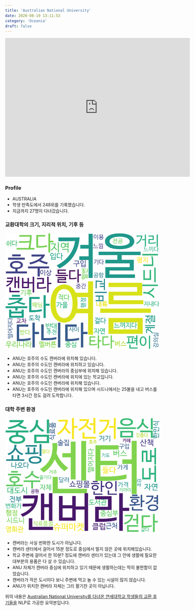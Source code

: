 ```yaml
---
title: 'Australian National University'
date: 2020-08-19 13:11:53
category: 'Oceania'
draft: false
---
```


<iframe
width="600"
height="450"
frameborder="0" style="border:0"
src="https://www.google.com/maps/embed/v1/place?key=AIzaSyC9e1AME-pVmWC4hBpFdu5S4dKzyepa3HQ&q=Australian+National+University&center=-35.2776999,149.118527&zoom=14" allowfullscreen>
</iframe>

### Profile

* AUSTRALIA
* 학생 만족도에서 248위를 기록했습니다.
* 지금까지 27명이 다녀갔습니다. 

### 교환대학의 크기, 지리적 위치, 기후 등

![gen_info-WordCloud](../univ_wordclouds_okt/gen_info/AU000019_gen_info_okt.png)

* ANU는 호주의 수도 캔버라에 위치해 있습니다.
* ANU는 호주의 수도인 캔버라에 위치하고 있습니다.
* ANU는 호주의 수도인 캔버라의 중심부에 위치해 있습니다.
* ANU는 호주의 수도인 캔버라에 위치에 있는 학교입니다.
* ANU는 호주의 수도인 캔버라에 위치해 있습니다.
* ANU는 호주의 수도인 캔버라에 위치해 있으며 시드니에서는 25불을 내고 버스를 타면 3시간 정도 걸려 도착합니다.


### 대학 주변 환경

![env_info-WordCloud](../univ_wordclouds_okt/env_info/AU000019_env_info_okt.png)

* 캔버라는 사실 번화한 도시가 아닙니다.
* 캔버라 센터에서 걸어서 15분 정도로 중심에서 멀지 않은 곳에 위치해있습니다.
* 학교 주변에 걸어서 한 10분? 정도에 캔버라 센터가 있는데 그 안에 생활에 필요한 대부분의 용품은 다 살 수 있습니다.
* ANU 자체가 캔버라 중심에 위치하고 있기 때문에 생활하는데는 딱히 불편함이 없었습니다.
* 캔버라가 작은 도시이다 보니 주변에 먹고 놀 수 있는 시설이 많지 않습니다.
* ANU가 위치한 캔버라 자체는 그리 활기찬 곳이 아닙니다.


위의 내용은 [Australian National University를 다녀온 연세대학교 학생들의 교환 후기들을](http://oia.yonsei.ac.kr/partner/expReport.asp?ucode=AU000019&bgbn=A) NLP로 가공한 요약본입니다. 
